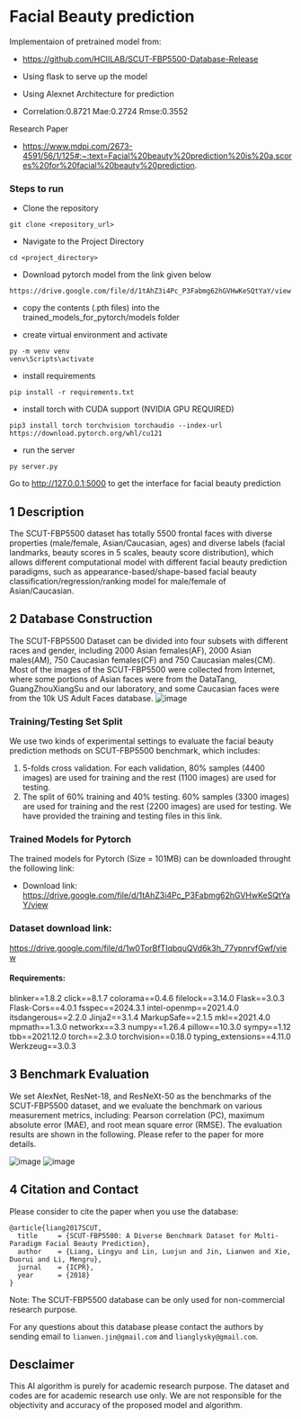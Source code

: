 # Facial Beauty prediction
Implementaion of pretrained model from:
* https://github.com/HCIILAB/SCUT-FBP5500-Database-Release

* Using flask to serve up the model
* Using Alexnet Architecture for prediction
* Correlation:0.8721      Mae:0.2724      Rmse:0.3552

Research Paper
* https://www.mdpi.com/2673-4591/56/1/125#:~:text=Facial%20beauty%20prediction%20is%20a,scores%20for%20facial%20beauty%20prediction.


### Steps to run
* Clone the repository
```
git clone <repository_url>
```
* Navigate to the Project Directory
```
cd <project_directory>
```
* Download pytorch model from the link given below
```
https://drive.google.com/file/d/1tAhZ3i4Pc_P3Fabmg62hGVHwKeSQtYaY/view
```

* copy the contents (.pth files) into the trained_models_for_pytorch/models folder

* create virtual environment and activate
```
py -m venv venv
venv\Scripts\activate
```
* install requirements
```
pip install -r requirements.txt
```
* install torch with CUDA support (NVIDIA GPU REQUIRED)
```
pip3 install torch torchvision torchaudio --index-url https://download.pytorch.org/whl/cu121
```
* run the server
```
py server.py
```

Go to http://127.0.0.1:5000 to get the interface for facial beauty prediction
## 1 Description

The SCUT-FBP5500 dataset has totally 5500 frontal faces with diverse properties
(male/female, Asian/Caucasian, ages) and diverse labels (facial landmarks, beauty scores in 5 scales, beauty score distribution), which allows different computational model with different facial beauty prediction paradigms, such as appearance-based/shape-based facial beauty classification/regression/ranking model for male/female of Asian/Caucasian. 

## 2 Database Construction

The SCUT-FBP5500 Dataset can be divided into four subsets with different races and gender, including 2000 Asian females(AF), 2000 Asian males(AM), 750 Caucasian females(CF) and 750 Caucasian males(CM). Most of the images of the SCUT-FBP5500 were collected from Internet, where some portions of Asian faces were from the DataTang, GuangZhouXiangSu and our laboratory, and some Caucasian faces were from the 10k US Adult Faces database.
![image](https://github.com/HCIILAB/SCUT-FBP5500-Database-Release/blob/master/SCUT-FBP5500.jpg)



### Training/Testing Set Split

We use two kinds of experimental settings to evaluate the facial beauty prediction methods on SCUT-FBP5500 benchmark, which includes: 

1) 5-folds cross validation. For each validation, 80% samples (4400 images) are used for training and the rest (1100 images) are used for testing.
2) The split of 60% training and 40% testing. 60% samples (3300 images) are used for training and the rest (2200 images) are used for testing.
We have provided the training and testing files in this link.  



### Trained Models for Pytorch
The trained models for Pytorch (Size = 101MB) can be downloaded throught the following link:
* Download link: 
https://drive.google.com/file/d/1tAhZ3i4Pc_P3Fabmg62hGVHwKeSQtYaY/view

### Dataset download link:
https://drive.google.com/file/d/1w0TorBfTIqbquQVd6k3h_77ypnrvfGwf/view

#### Requirements:
blinker==1.8.2
click==8.1.7
colorama==0.4.6
filelock==3.14.0
Flask==3.0.3
Flask-Cors==4.0.1
fsspec==2024.3.1
intel-openmp==2021.4.0
itsdangerous==2.2.0
Jinja2==3.1.4
MarkupSafe==2.1.5
mkl==2021.4.0
mpmath==1.3.0
networkx==3.3
numpy==1.26.4
pillow==10.3.0
sympy==1.12
tbb==2021.12.0
torch==2.3.0
torchvision==0.18.0
typing_extensions==4.11.0
Werkzeug==3.0.3


## 3 Benchmark Evaluation

We set AlexNet, ResNet-18, and ResNeXt-50 as the benchmarks of the SCUT-FBP5500 dataset, and we evaluate the benchmark on various measurement metrics, including: Pearson correlation (PC), maximum absolute error (MAE), and root mean square error (RMSE). The evaluation results are shown in the following. Please refer to the paper for more details. 

![image](https://github.com/HCIILAB/SCUT-FBP5500-Database-Release/blob/master/Results%20of%205-folds%20cross%20validations.png)
![image](https://github.com/HCIILAB/SCUT-FBP5500-Database-Release/blob/master/Results%20of%20the%20split%20of%2060%25%20training%20and%2040%25%20testing.png) 


## 4 Citation and Contact

Please consider to cite the paper when you use the database:
```
@article{liang2017SCUT,
  title     = {SCUT-FBP5500: A Diverse Benchmark Dataset for Multi-Paradigm Facial Beauty Prediction},
  author    = {Liang, Lingyu and Lin, Luojun and Jin, Lianwen and Xie, Duorui and Li, Mengru},
  jurnal    = {ICPR},
  year      = {2018}
}
```

Note: The SCUT-FBP5500 database can be only used for non-commercial research purpose. 

For any questions about this database please contact the authors by sending email to `lianwen.jin@gmail.com` and `lianglysky@gmail.com`.


##  Desclaimer

This AI algorithm is purely for academic research purpose. The dataset and codes are for academic research use only. We are not responsible for the objectivity and accuracy of the proposed model and algorithm.
